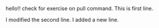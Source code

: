 hello!!
check for exercise on pull command.
This is first line.


I modified the second line.
I added a new line.
